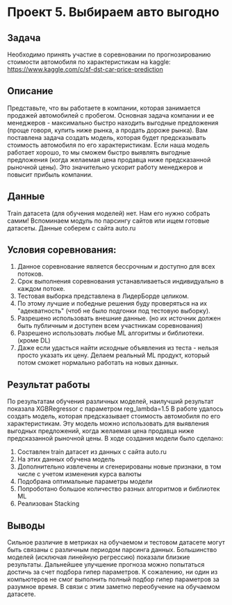 # Проект 5. Выбираем авто выгодно

## Задача
Необходимо принять участие в соревновании по прогнозированию стоимости автомобиля по характеристикам на kaggle: https://www.kaggle.com/c/sf-dst-car-price-prediction

## Описание
Представьте, что вы работаете в компании, которая занимается продажей автомобилей с пробегом. Основная задача компании и ее менеджеров - максимально быстро находить выгодные предложения (проще говоря, купить ниже рынка, а продать дороже рынка).
Вам поставлена задача создать модель, которая будет предсказывать стоимость автомобиля по его характеристикам. 
Если наша модель работает хорошо, то мы сможем быстро выявлять выгодные предложения (когда желаемая цена продавца ниже предсказанной рыночной цены). Это значительно ускорит работу менеджеров и повысит прибыль компании.

## Данные
Train датасета (для обучения моделей) нет. Нам его нужно собрать самим! Вспоминаем модуль по парсингу сайтов или ищем готовые датасеты. Данные соберем с сайта auto.ru

## Условия соревнования:
1. Данное соревнование является бессрочным и доступно для всех потоков.
2. Срок выполнения соревнования устанавливаеться индивидуально в каждом потоке.
3. Тестовая выборка представлена в ЛидерБорде целиком.
4. По этому лучшие и победные решения буду проверяться на их "адекватность" (чтоб не было подгонки под тестовую выборку).
5. Разрешено использовать внешние данные. (но их источник должен быть публичным и доступен всем участникам соревнования)
6. Разрешено использовать любые ML алгоритмы и библиотеки. (кроме DL)
7. Даже если удасться найти исходные объявления из теста - нельзя просто указать их цену. Делаем реальный ML продукт, который потом сможет нормально работать на новых данных.

## Результат работы
По результатам обучения различных моделей, наилучший результат показала XGBRegressor с параметром reg_lambda=1.5
В работе удалось создать модель, которая предсказывает стоимость автомобиля по его характеристикам. Эту модель можно использовать для выявления выгодных предложений, когда желаемая цена продавца ниже предсказанной рыночной цены.
В ходе создания модели было сделано:
1. Составлен train датасет из данных с сайта auto.ru
2. На этих данных обучена модель
3. Дополнительно извлечены и сгенерированы новые признаки, в том числе с учетом изменения курса валюты
4. Подобрана оптимальные параметры модели
5. Попроботано большое количество разных алгоритмов и библиотек ML
6. Реализован Stacking

## Выводы
Сильное различие в метриках на обучаемом и тестовом датасете могут быть связаны с различным периодом парсинга данных.
Большинство моделей (исключая линейную регрессию) показали близкие результаты. Дальнейшее улучшение прогноза можно попытаться достичь за счет подбора гипер параметров.
К сожалению, ни один из компьютеров не смог выполнить полный подбор гипер параметров за разумное время. В связи с этим заметно переобучение на обучаемом датасете.
